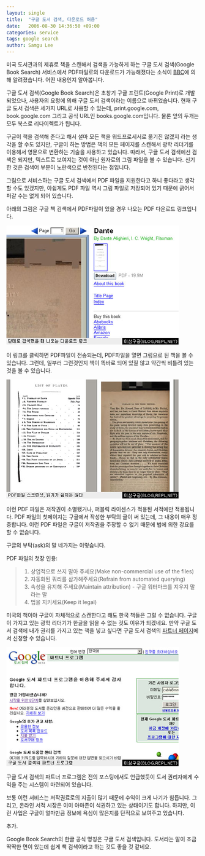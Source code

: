 ```yaml
---
layout: single
title:  "구글 도서 검색, 다운로드 허용"
date:   2006-08-30 14:36:50 +09:00
categories: service
tags: google search
author: Samgu Lee
---
```

미국 도서관과의 제휴로 책을 스캔해서 검색을 가능하게 하는 구글 도서 검색(Google Book Search) 서비스에서 PDF파일로의 다운로드가 가능해졌다는 소식이 [BBC](http://news.bbc.co.uk/1/hi/business/5297412.stm)에 의해 알려졌습니다. 어떤 내용인지 알아봅니다.

구글 도서 검색(Google Book Search)은 초창기 구글 프린트(Google Print)로 개발되었으나, 사용자의 요청에 의해 구글 도서 검색이라는 이름으로 바뀌었습니다. 현재 구글 도서 검색은 세가지 URL로 사용할 수 있는데, print.google.com, book.google.com 그리고 공식 URL인 books.google.com입니다. 물론 앞의 두개는 모두 북스로 리다이렉트가 됩니다.

구글이 책을 검색해 준다고 해서 설마 모든 책을 워드프로세서로 옮기진 않겠지 라는 생각을 할 수도 있지만, 구글이 하는 방법은 책의 모든 페이지를 스캔해서 광학 리더기를 이용해서 영문으로 변환하는 기술을 사용하고 있습니다. 따라서, 구글 도서 검색에선 검색은 되지만, 텍스트로 보여지는 것이 아닌 원자료의 그림 파일을 볼 수 있습니다. 신기한 것은 검색어 부분이 노란색으로 반전된다는 점입니다.

그림으로 서비스하는 구글 도서 검색에서 PDF 파일을 지원한다고 하니 좋다라고 생각할 수도 있겠지만, 아쉽게도 PDF 파일 역시 그림 파일로 저장되어 있기 때문에 긁어서 퍼갈 수는 없게 되어 있습니다.

아래의 그림은 구글 책 검색에서 PDF파일이 있을 경우 나오는 PDF 다운로드 링크입니다.

![구글 도서 검색의 다운로드 링크](/assets/google_book_download.jpg)

이 링크를 클릭하면 PDF파일이 전송되는데, PDF파일을 열면 그림으로 된 책을 볼 수 있습니다. 그런데, 일부러 그런것인지 책이 똑바로 되어 있질 않고 약간씩 비틀려 있는 것을 볼 수 있습니다.

![실제 다운로드한 PDF 파일](/assets/pdf_screenshot.jpg)

이런 PDF 파일은 저작권이 소멸됐거나, 퍼블릭 라이센스가 적용된 서적에만 적용됩니다. PDF 파일의 첫페이지는 구글에서 작성한 부탁의 글이 써 있는데, 그 내용이 매우 정중합니다. 이런 PDF 파일은 구글이 저작권을 주장할 수 없기 때문에 법에 의한 강요를 할 수 없습니다.

구글의 부탁(ask)의 말 네가지는 이렇습니다.

PDF 파일의 첫장 인용:

> 1. 상업적으로 쓰지 말아 주세요(Make non-commercial use of the files)
> 2. 자동화된 쿼리를 삼가해주세요(Refrain from automated querying)
> 3. 속성을 유지해 주세요(Maintain attribution) - 구글 워터마크를 지우지 말라는 말
> 4. 법을 지키세요(Keep it legal)

미국의 책이야 구글이 자체적으로 스캔한다고 해도 한국 책들은 그럴 수 없습니다. 구글이 가지고 있는 광학 리더기가 한글을 읽을 수 없는 것도 이유가 되겠네요. 만약 구글 도서 검색에 내가 권리를 가지고 있는 책을 넣고 싶다면 구글 도서 검색의 [파트너 페이지](https://books.google.com/partner/)에서 신청할 수 있습니다.

![구글 도서 검색의 파트너 프로그램](/assets/book_search_partner.jpg)

구글 도서 검색의 파트너 프로그램은 전의 포스팅에서도 언급했듯이 도서 권리자에게 수익을 주는 시스템이 마련되어 있습니다.

보통 이런 서비스는 저작권료로의 지출이 많기 때문에 수익이 크게 나기가 힘듭니다. 그리고, 온라인 서적 시장은 이미 아마존이 석권하고 있는 상태이기도 합니다. 하지만, 이런 사업은 구글이 얼마만큼 정보에 욕심이 많은지를 단적으로 보여주고 있습니다.

추가.

Google Book Search의 한글 공식 명칭은 구글 도서 검색입니다. 도서라는 말이 조금 딱딱한 면이 있는데 쉽게 책 검색이라고 하는 것도 좋을 것 같네요.
